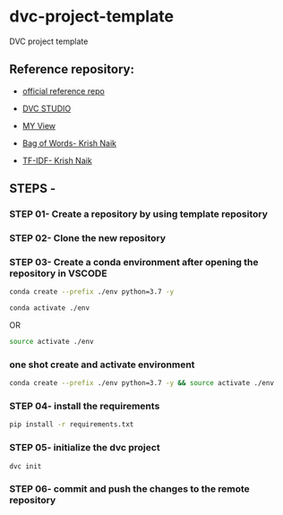 # dvc-project-template
DVC project template

## Reference repository:
* [official reference repo](https://github.com/iterative/example-get-started)

* [DVC STUDIO](https://studio.iterative.ai/)

* [MY View](https://studio.iterative.ai/user/c17hawke/views/DVC-NLP-Simple-usecase-3xolnsi26a)

* [Bag of Words- Krish Naik](https://youtu.be/D2V1okCEsiE)

* [TF-IDF- Krish Naik](https://youtu.be/D2V1okCEsiE)

## STEPS -

### STEP 01- Create a repository by using template repository

### STEP 02- Clone the new repository

### STEP 03- Create a conda environment after opening the repository in VSCODE

```bash
conda create --prefix ./env python=3.7 -y
```

```bash
conda activate ./env
```
OR
```bash
source activate ./env
```
### one shot create and activate environment
```bash 
conda create --prefix ./env python=3.7 -y && source activate ./env 
```

### STEP 04- install the requirements
```bash
pip install -r requirements.txt
```

### STEP 05- initialize the dvc project
```bash
dvc init
```

### STEP 06- commit and push the changes to the remote repository
